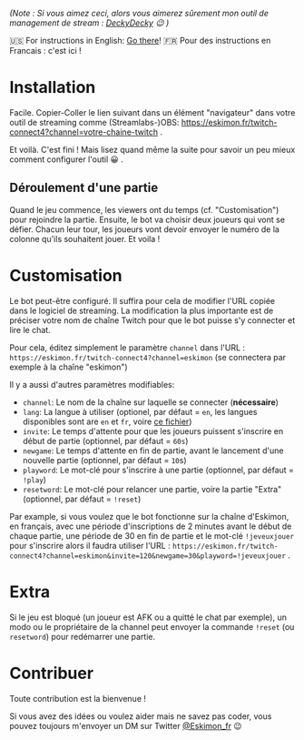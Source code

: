*(Note : Si vous aimez ceci, alors vous aimerez sûrement mon outil de management de stream : [DeckyDecky](https://deckydecky.com) 😉 )*

🇺🇸 For instructions in English: [Go there](https://github.com/Eskimon/twitch-connect4/blob/master/README.md)!
🇫🇷 Pour des instructions en Francais : c'est ici !

# Installation

Facile. Copier-Coller le lien suivant dans un élément "navigateur" dans votre outil de streaming comme (Streamlabs-)OBS: <https://eskimon.fr/twitch-connect4?channel=votre-chaine-twitch> .

Et voilà. C'est fini ! Mais lisez quand même la suite pour savoir un peu mieux comment configurer l'outil 😀 .

## Déroulement d'une partie

Quand le jeu commence, les viewers ont du temps (cf. "Customisation") pour rejoindre la partie.
Ensuite, le bot va choisir deux joueurs qui vont se défier.
Chacun leur tour, les joueurs vont devoir envoyer le numéro de la colonne qu'ils souhaitent jouer.
Et voila !

# Customisation

Le bot peut-être configuré. Il suffira pour cela de modifier l'URL copiée dans le logiciel de streaming.
La modification la plus importante est de préciser votre nom de chaîne Twitch pour que le bot puisse s'y connecter et lire le chat.

Pour cela, éditez simplement le paramètre `channel` dans l'URL : `https://eskimon.fr/twitch-connect4?channel=eskimon` (se connectera par exemple à la chaîne "eskimon")

Il y a aussi d'autres paramètres modifiables:
- `channel`: Le nom de la chaîne sur laquelle se connecter  (**nécessaire**)
- `lang`: La langue à utiliser (optionel, par défaut = `en`, les langues disponibles sont are `en` et `fr`, voire [ce fichier](https://github.com/Eskimon/twitch-connect4/blob/master/localization.js))
- `invite`: Le temps d'attente pour que les joueurs puissent s'inscrire en début de partie (optionnel, par défaut = `60s`)
- `newgame`: Le temps d'attente en fin de partie, avant le lancement d'une nouvelle partie (optionnel, par défaut = `10`s)
- `playword`: Le mot-clé pour s'inscrire à une partie (optionnel, par défaut = `!play`)
- `resetword`: Le mot-clé pour relancer une partie, voire la partie "Extra" (optionnel, par défaut = `!reset`)

Par example, si vous voulez que le bot fonctionne sur la chaîne d'Eskimon, en français, avec une période d'inscriptions de 2 minutes avant le début de chaque partie, une période de 30 en fin de partie et le mot-clé `!jeveuxjouer` pour s'inscrire alors il faudra utiliser l'URL : `https://eskimon.fr/twitch-connect4?channel=eskimon&invite=120&newgame=30&playword=!jeveuxjouer` .

# Extra

Si le jeu est bloqué (un joueur est AFK ou a quitté le chat par exemple), un modo ou le propriétaire de la channel peut envoyer la commande `!reset` (ou `resetword`) pour redémarrer une partie.

# Contribuer

Toute contribution est la bienvenue !

Si vous avez des idées ou voulez aider mais ne savez pas coder, vous pouvez toujours m'envoyer un DM sur Twitter [@Eskimon_fr](https://twitter.com/Eskimon_fr) 😉
